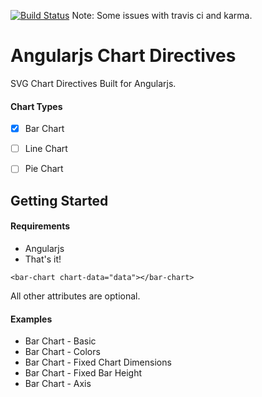 [![Build Status](https://travis-ci.org/justinwp/angular_svg_charts.svg?branch=master)](https://travis-ci.org/justinwp/angular_svg_charts)
Note: Some issues with travis ci and karma.

# Angularjs Chart Directives

SVG Chart Directives Built for Angularjs.

#### Chart Types
- [x] Bar Chart
- [ ] Line Chart
- [ ] Pie Chart


## Getting Started

#### Requirements
- Angularjs
- That's it!
```
<bar-chart chart-data="data"></bar-chart>
```
All other attributes are optional.

#### Examples
- Bar Chart - Basic
- Bar Chart - Colors
- Bar Chart - Fixed Chart Dimensions
- Bar Chart - Fixed Bar Height
- Bar Chart - Axis
